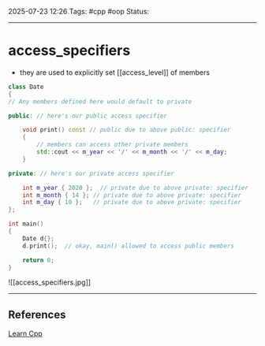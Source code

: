 
2025-07-23 12:26
Tags: #cpp #oop
Status:

---
# access_specifiers
- they are used to explicitly set [[access_level]] of members 
```cpp
class Date
{
// Any members defined here would default to private

public: // here's our public access specifier

    void print() const // public due to above public: specifier
    {
        // members can access other private members
        std::cout << m_year << '/' << m_month << '/' << m_day;
    }

private: // here's our private access specifier

    int m_year { 2020 };  // private due to above private: specifier
    int m_month { 14 }; // private due to above private: specifier
    int m_day { 10 };   // private due to above private: specifier
};

int main()
{
    Date d{};
    d.print();  // okay, main() allowed to access public members

    return 0;
}
```
![[access_specifiers.jpg]]

---
## References
[Learn Cpp](https://www.learncpp.com/cpp-tutorial/public-and-private-members-and-access-specifiers/)


